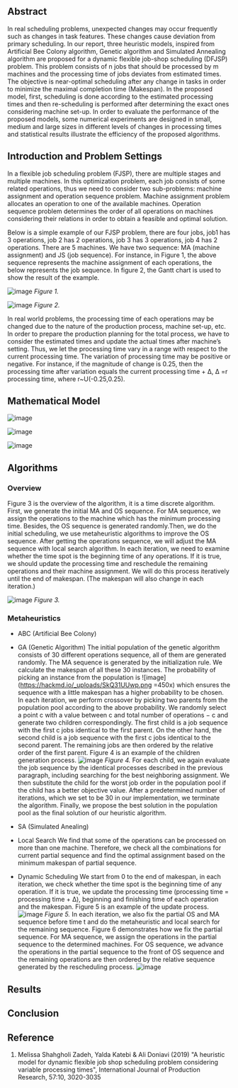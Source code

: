 
## Abstract

In real scheduling problems, unexpected changes may occur frequently such as changes in task features. These changes cause deviation from primary scheduling. 
In our report,  three heuristic models, inspired from Artificial Bee Colony algorithm, Genetic algorithm and Simulated Annealing algorithm are proposed for a dynamic flexible job-shop scheduling (DFJSP) problem. This problem consists of n jobs that should be processed by m machines and the processing time of jobs deviates from estimated times. The objective is near-optimal scheduling after any change in tasks in order to minimize the maximal completion time (Makespan). In the proposed model, first, scheduling is done according to the estimated processing times and then re-scheduling is performed after determining the exact ones considering machine set-up. In order to evaluate the performance of the proposed models, some numerical experiments are designed in small, medium and large sizes in different levels of changes in processing times and statistical results illustrate the efficiency of the proposed algorithms.	

## Introduction and Problem Settings

In a flexible job scheduling problem (FJSP), there are multiple stages and multiple machines. In this optimization problem, each job consists of some related operations, thus we need to consider two sub-problems: machine assignment and operation sequence problem. Machine assignment problem allocates an operation to one of the available machines. Operation sequence problem determines the order of all operations on machines considering their relations in order to obtain a feasible and optimal solution.

Below is a simple example of our FJSP problem, there are four jobs, job1 has 3 operations, job 2 has 2 operations, job 3 has 3 operations, job 4 has 2 operations. There are 5 machines. We have two sequence: MA (machine assignment) and JS (job sequence). For instance, in Figure 1, the above sequence represents the machine assignment of each operations, the below represents the job sequence. In figure 2, the Gantt chart is used to show the result of the example.

![image](https://hackmd.io/_uploads/rJNvpS8DT.png)
*Figure 1.*

![image](https://hackmd.io/_uploads/H16AprUvp.png)
*Figure 2.*


In real world problems, the processing time of each operations may be changed due to the nature of the production process, machine set-up, etc. In order to prepare the production planning for the total process, we have to consider the estimated times and update the actual times after machine’s setting. Thus, we let the processing time vary in a range with respect to the current processing time. The variation of processing time may be positive or negative. For instance, if the magnitude of change is 0.25, then the processing time after variation equals the current processing time + Δ,  Δ =r processing time, where r~U(-0.25,0.25).

## Mathematical Model

![image](https://hackmd.io/_uploads/Hk4VAHLw6.png)

![image](https://hackmd.io/_uploads/SymvRSUDp.png)

![image](https://hackmd.io/_uploads/SyatRS8vT.png)


## Algorithms

### Overview

Figure 3 is the overview of the algorithm, it is a time discrete algorithm. First, we generate the initial MA and OS sequence. For MA sequence, we assign the operations to the machine which has the minimum processing time. Besides, the OS sequence is generated randomly.Then, we do the initial scheduling, we use metaheuristic algorithms to improve the OS sequence. After getting the operations sequence, we will adjust the MA sequence with local search algorithm. In each iteration, we need to examine whether the time spot is the beginning time of any operations. If it is true, we should update the processing time and reschedule the remaining operations and their machine assignment. We will do this process iteratively until the end of makespan. (The makespan will also change in each iteration.)


![image](https://hackmd.io/_uploads/ByqxJ8ID6.png)
*Figure 3.*


### Metaheuristics

 - ABC (Artificial Bee Colony)


 - GA (Genetic Algorithm)
The initial population of the genetic algorithm consists of 30 different operations sequence, all of them are generated randomly. The MA sequence is generated by the initialization rule. We calculate the makespan of all these 30 instances. The probability of picking an instance from the population is
![image](https://hackmd.io/_uploads/SkQ31UUwp.png =450x)
which ensures the sequence with a little makespan has a higher probability to be chosen.
In each iteration, we perform crossover by picking two parents from the population pool according to the above probability. We randomly select a point c with a value between c and total number of operations − c and generate two children correspondingly. The first child is a job sequence with the first c jobs identical to the first parent. On the other hand, the second child is a job sequence with the first c jobs identical to the second parent. The remaining jobs are then ordered by the relative order of the first parent. Figure 4 is an example of the children generation process.
![image](https://hackmd.io/_uploads/HkgygIUDT.png)
*Figure 4.*
For each child, we again evaluate the job sequence by the identical processes described in the previous paragraph, including searching for the best neighboring assignment. We then substitute the child for the worst job order in the population pool if the child has a better objective value.
After a predetermined number of iterations, which we set to be 30 in our implementation, we terminate the algorithm. Finally, we propose the best solution in the population pool as the final solution of our heuristic algorithm.


 - SA (Simulated Anealing)


 - Local Search
We find that some of the operations can be processed on more than one machine. Therefore, we check all the combinations for current partial sequence and find the optimal assignment based on the minimum makespan of partial sequence.

 - Dynamic Scheduling
We start from 0 to the end of makespan, in each iteration, we check whether the time spot is the beginning time of any operation. If it is true, we update the processing time (processing time = processing time + Δ), beginning and finishing time of each operation and the makespan. Figure 5 is an example of the update process.
![image](https://hackmd.io/_uploads/BkDsgUIw6.png)
*Figure 5.*
In each iteration, we also fix the partial OS and MA sequence before time t and do the metaheuristic and local search for the remaining sequence. Figure 6 demonstrates how we fix the partial sequence. For MA sequence, we assign the operations in the partial sequence to the determined machines. For OS sequence, we advance the operations in the partial sequence to the front of OS sequence and the remaining operations are then ordered by the relative sequence generated by the rescheduling process.
![image](https://hackmd.io/_uploads/BkBTg8LPT.png)


## Results

## Conclusion

## Reference
1. Melissa Shahgholi Zadeh, Yalda Katebi & Ali Doniavi (2019) "A heuristic model for dynamic flexible job shop scheduling problem considering variable processing times", International Journal of Production Research, 57:10, 3020-3035
